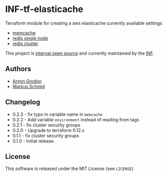 # INF-tf-elasticache

Terraform module for creating a aws elasticache
currently available settings
- [memcache](memcache/README.md)
- [redis single node](redis/single/README.md)
- [redis cluster](redis/cluster/README.md)


This project is [internal open source](https://en.wikipedia.org/wiki/Inner_source)
and currently maintained by the [INF](https://github.com/orgs/ryte/teams/inf).

## Authors

- [Armin Grodon](https://github.com/x4121)
- [Markus Schmid](https://github.com/h0raz)

## Changelog

- 0.2.3 - fix typo in variable name in `memcache`
- 0.2.2 - Add variable `environment` instead of reading from tags
- 0.2.1 - fix cluster security groups
- 0.2.0 - Upgrade to terraform 0.12.x
- 0.1.1 - fix cluster security groups
- 0.1.0 - Initial release.

## License


This software is released under the MIT License (see `LICENSE`).
